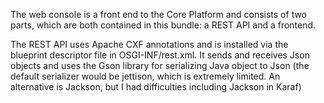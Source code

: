 The web console is a front end to the Core Platform and consists of two parts, which are both contained in this bundle: a REST API and a frontend.

The REST API uses Apache CXF annotations and is installed via the blueprint descriptor file in OSGI-INF/rest.xml. It sends and receives Json objects and uses the Gson library for serializing Java object to Json (the default serializer would be jettison, which is extremely limited. An alternative is Jackson, but I had difficulties including Jackson in Karaf)